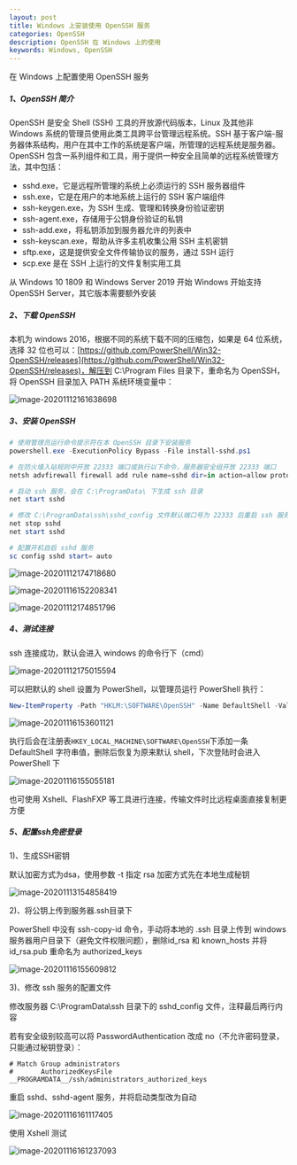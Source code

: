 ```yaml
---
layout: post
title: Windows 上安装使用 OpenSSH 服务
categories: OpenSSH
description: OpenSSH 在 Windows 上的使用
keywords: Windows, OpenSSH
---
```


在 Windows 上配置使用 OpenSSH 服务

##### 1、OpenSSH 简介

OpenSSH 是安全 Shell (SSH) 工具的开放源代码版本，Linux 及其他非 Windows 系统的管理员使用此类工具跨平台管理远程系统。SSH 基于客户端-服务器体系结构，用户在其中工作的系统是客户端，所管理的远程系统是服务器。 OpenSSH 包含一系列组件和工具，用于提供一种安全且简单的远程系统管理方法，其中包括：

- sshd.exe，它是远程所管理的系统上必须运行的 SSH 服务器组件
- ssh.exe，它是在用户的本地系统上运行的 SSH 客户端组件
- ssh-keygen.exe，为 SSH 生成、管理和转换身份验证密钥
- ssh-agent.exe，存储用于公钥身份验证的私钥
- ssh-add.exe，将私钥添加到服务器允许的列表中
- ssh-keyscan.exe，帮助从许多主机收集公用 SSH 主机密钥
- sftp.exe，这是提供安全文件传输协议的服务，通过 SSH 运行
- scp.exe 是在 SSH 上运行的文件复制实用工具

从 Windows 10 1809 和 Windows Server 2019 开始 Windows 开始支持 OpenSSH Server，其它版本需要额外安装

##### 2、下载 OpenSSH

本机为 windows 2016，根据不同的系统下载不同的压缩包，如果是 64 位系统，选择 32 位也可以：[https://github.com/PowerShell/Win32-OpenSSH/releases](https://github.com/PowerShell/Win32-OpenSSH/releases)，解压到 C:\Program Files 目录下，重命名为 OpenSSH，将 OpenSSH 目录加入 PATH 系统环境变量中：

![image-20201112161638698](https://cdn.jsdelivr.net/gh/FlyNine/cloudimage/win/image-20201112161638698.png)

##### 3、安装 OpenSSH

```powershell
# 使用管理员运行命令提示符在本 OpenSSH 目录下安装服务
powershell.exe -ExecutionPolicy Bypass -File install-sshd.ps1

# 在防火墙入站规则中开放 22333 端口或执行以下命令，服务器安全组开放 22333 端口
netsh advfirewall firewall add rule name=sshd dir=in action=allow protocol=TCP localport=22333

# 启动 ssh 服务，会在 C:\ProgramData\ 下生成 ssh 目录
net start sshd

# 修改 C:\ProgramData\ssh\sshd_config 文件默认端口号为 22333 后重启 ssh 服务
net stop sshd
net start sshd

# 配置开机自启 sshd 服务
sc config sshd start= auto
```

![image-20201112174718680](https://cdn.jsdelivr.net/gh/FlyNine/cloudimage/win/image-20201112175015594.png)

![image-20201116152208341](https://cdn.jsdelivr.net/gh/FlyNine/cloudimage/win/image-20201112174718680.png)

![image-20201112174851796](https://cdn.jsdelivr.net/gh/FlyNine/cloudimage/win/image-20201116152208341.png)

##### 4、测试连接

ssh 连接成功，默认会进入 windows 的命令行下（cmd）

![image-20201112175015594](https://cdn.jsdelivr.net/gh/FlyNine/cloudimage/win/image-20201116153601121.png)

可以把默认的 shell 设置为 PowerShell，以管理员运行 PowerShell 执行：

```powershell
New-ItemProperty -Path "HKLM:\SOFTWARE\OpenSSH" -Name DefaultShell -Value "C:\Windows\System32\WindowsPowerShell\v1.0\powershell.exe" -PropertyType String -Force
```

![image-20201116153601121](https://cdn.jsdelivr.net/gh/FlyNine/cloudimage/win/image-20201116154738862.png)

执行后会在注册表`HKEY_LOCAL_MACHINE\SOFTWARE\OpenSSH`下添加一条 DefaultShell 字符串值，删除后恢复为原来默认 shell，下次登陆时会进入 PowerShell 下

![image-20201116155055181](https://cdn.jsdelivr.net/gh/FlyNine/cloudimage/win/image-20201116155055181.png)

也可使用 Xshell、FlashFXP 等工具进行连接，传输文件时比远程桌面直接复制更方便

##### 5、配置ssh免密登录

1)、生成SSH密钥

默认加密方式为dsa，使用参数 -t 指定 rsa 加密方式先在本地生成秘钥

![image-20201113154858419](https://cdn.jsdelivr.net/gh/FlyNine/cloudimage/win/image-20201113154858419.png)

2)、将公钥上传到服务器.ssh目录下

PowerShell 中没有 ssh-copy-id 命令，手动将本地的 .ssh 目录上传到 windows 服务器用户目录下（避免文件权限问题），删除id_rsa 和 known_hosts 并将 id_rsa.pub 重命名为 authorized_keys

![image-20201116155609812](https://cdn.jsdelivr.net/gh/FlyNine/cloudimage/win/image-20201116155609812.png)

3)、修改 ssh 服务的配置文件

修改服务器 C:\ProgramData\ssh 目录下的 sshd_config 文件，注释最后两行内容

若有安全级别较高可以将 PasswordAuthentication 改成 no（不允许密码登录，只能通过秘钥登录）：

```
# Match Group administrators
#       AuthorizedKeysFile __PROGRAMDATA__/ssh/administrators_authorized_keys
```

重启 sshd、sshd-agent 服务，并将启动类型改为自动

![image-20201116161117405](https://cdn.jsdelivr.net/gh/FlyNine/cloudimage/win/image-20201116161117405.png)

使用 Xshell 测试

![image-20201116161237093](https://cdn.jsdelivr.net/gh/FlyNine/cloudimage/win/image-20201116161237093.png)
